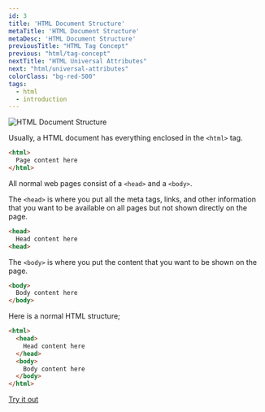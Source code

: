 ```yaml
---
id: 3
title: 'HTML Document Structure'
metaTitle: 'HTML Document Structure'
metaDesc: 'HTML Document Structure'
previousTitle: "HTML Tag Concept"
previous: "html/tag-concept"
nextTitle: "HTML Universal Attributes"
next: "html/universal-attributes"
colorClass: "bg-red-500"
tags:
  - html
  - introduction
---
```

![HTML Document Structure](https://i.postimg.cc/3r9bfG9D/html-document-structure.png#center)

Usually, a HTML document has everything enclosed in the `<html>` tag.

```html
<html>
  Page content here
</html>
```


All normal web pages consist of a `<head>` and a `<body>`.

The `<head>` is where you put all the meta tags, links, and other information that you want to be available on all pages but not shown directly on the page.

```html
<head>
  Head content here  
<head>
```


The `<body>` is where you put the content that you want to be shown on the page.

```html
<body>
  Body content here
</body>
```


Here is a normal HTML structure;
```html
<html>
  <head>
    Head content here
  </head>
  <body>
    Body content here
  </body>
</html>
```
[Try it out](/editors/html_editor?code=<html>,++<head>,++++Head+content+here,++</head>,++<body>,++++Body+content+here,++</body>,</html>#special)
